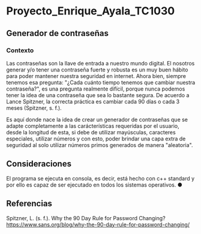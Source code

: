 # Proyecto_Enrique_Ayala_TC1030

## Generador de contraseñas

### Contexto

Las contraseñas son la llave de entrada a nuestro mundo digital. El nosotros generar y/o tener una contraseña fuerte y robusta es un muy buen hábito para poder mantener nuestra seguridad en internet. Ahora bien, siempre tenemos esa pregunta: "¿Cada cuánto tiempo tenemos que cambiar nuestra contraseña?", es una pregunta realmente difícil, porque nunca podemos tener la idea de una contraseña que sea lo bastante segura. De acuerdo a Lance Spitzner, la correcta práctica es cambiar cada 90 días o cada 3 meses (Spitzner, s. f.).

Es aquí donde nace la idea de crear un generador de contraseñas que se adapte completamente a las carácterísticas requeridas por el usuario, desde la longitud de esta, si debe de utilizar mayúsculas, caracteres especiales, utilizar números y con esto, poder brindar una capa extra de seguridad al solo utilizar números primos generados de manera "aleatoria".

## Consideraciones
El programa se ejecuta en consola, es decir, está hecho con c++ standard y por ello es capaz de ser ejecutado en todos los sistemas operativos.
●


## Referencias
Spitzner, L. (s. f.). Why the 90 Day Rule for Password Changing? https://www.sans.org/blog/why-the-90-day-rule-for-password-changing/
